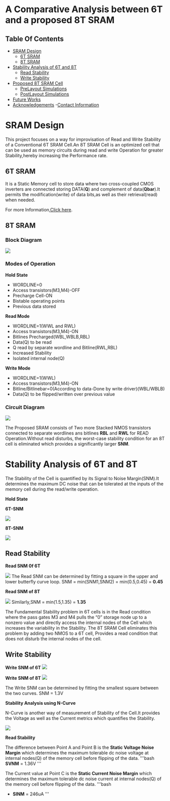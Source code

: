 # A Comparative Analysis between 6T and a proposed 8T SRAM

## Table Of Contents
- [SRAM Design](https://github.com/satabdi25-2000/vlsilab8TSRAM#sram-design)
  - [6T SRAM](https://github.com/satabdi25-2000/vlsilab8TSRAM#6T-SRAM)
  - [8T SRAM](https://github.com/satabdi25-2000/vlsilab8TSRAM#8T-SRAM)
- [Stability Analysis of 6T and 8T](https://github.com/satabdi25-2000/vlsilab8TSRAM#Stability-Analysis-of-6T-and-8T)
  - [Read Stability](https://github.com/satabdi25-2000/vlsilab8TSRAM#Read-Stability)
  - [Write Stability](https://github.com/satabdi25-2000/vlsilab8TSRAM#Write-Stability)
- [Proposed 8T SRAM Cell](https://github.com/satabdi25-2000/vlsilab8TSRAM#Proposed-8T-SRAM-Cell)
  - [PreLayout Simulations](https://github.com/satabdi25-2000/vlsilab8TSRAM#PreLayout-Simulations)
  - [PostLayout Simulations](https://github.com/satabdi25-2000/vlsilab8TSRAM#PostLayout-Simulations)
- [Future Works](https://github.com/satabdi25-2000/vlsilab8TSRAM#Future-Works)
- [Acknowledgements](https://github.com/satabdi25-2000/vlsilab8TSRAM#Acknowledgements)
-[Contact Information](https://github.com/satabdi25-2000/vlsilab8TSRAM#Contact-Information)




# SRAM Design

This project focuses on a way for improvisation of Read and Write Stability of a Conventional 6T SRAM Cell.An 8T SRAM Cell is an optimized cell that can be used as memory circuits during read and write Operation for greater Stability,hereby increasing the Performance rate.

## 6T SRAM

It is a Static Memory cell to store data where two cross-coupled CMOS inverters are connected storing DATA(**Q**) and complement of data(**Qbar**).It permits the modification(write) of data bits,as well as their retrieval(read) when needed.

For more Information,[Click here](https://github.com/satabdi25-2000/vlsilabSRAM).

## 8T SRAM

### Block Diagram

![](https://github.com/satabdi25-2000/vlsilab8TSRAM/blob/master/BlockDiagram/8TSRAMCELL.png)

### Modes of Operation

**Hold State**

- WORDLINE=0
- Access transistors(M3,M4)-OFF
- Precharge Cell-ON
- Bistable operating points
- Previous data stored

**Read Mode**

- WORDLINE=1(WWL and RWL)
- Access transistors(M3,M4)-ON
- Bitlines Precharged(WBL,WBLB,RBL)
- Data(Q) to be read
- Q read by separate wordline and Bitline(RWL,RBL)
- Increased Stability
- Isolated internal node(Q)

**Write Mode**

- WORDLINE=1(WWL)
- Access transistors(M3,M4)-ON
- Bitline/Bitlinebar=0(According to data-Done by write driver)(WBL/WBLB)
- Data(Q) to be flipped/written over previous value

### Circuit Diagram

![](https://github.com/satabdi25-2000/vlsilab8TSRAM/blob/master/CircuitDiagram/8TSRAM.png)



The Proposed SRAM consists of Two more Stacked NMOS transistors connected to separate wordlines ans bitlines **RBL** and **RWL** for READ Operation.Without read disturbs, the worst-case stability condition for an 8T cell is eliminated which provides a significantly larger **SNM**.


# Stability Analysis of 6T and 8T

The Stability of the Cell is quantified by its Signal to Noise Margin(SNM).It determines the maximum DC noise that can be tolerated at the inputs of the memory cell during the read/write operation.

**Hold State**

**6T-SNM**

![](https://github.com/satabdi25-2000/vlsilab8TSRAM/blob/master/8TSimulations/SNM6T.png)

**8T-SNM**

![](https://github.com/satabdi25-2000/vlsilab8TSRAM/blob/master/8TSimulations/SNM8T.png)


## Read Stability

**Read SNM 0f 6T**

![](https://github.com/satabdi25-2000/vlsilab8TSRAM/blob/master/8TSimulations/SNMREAD6T.png)
The Read SNM can be determined by fitting a square in the upper and lower butterfly curve loop.
SNM = min(SNM1,SNM2) = min(0.5,0.45) = **0.45**

**Read SNM of 8T**

![](https://github.com/satabdi25-2000/vlsilab8TSRAM/blob/master/8TSimulations/SNM8T.png)
Similarly,SNM = min(1.5,1.35) = **1.35**

The Fundamental Stability problem in 6T cells is in the Read condition where the pass gates M3 and M4 pulls the “0” storage node up to a nonzero value and directly access the internal nodes of the Cell which increases the variability in the Stability.
The 8T SRAM Cell eliminates this problem by adding two NMOS to a 6T cell, Provides a read condition that does not disturb the internal nodes of the cell.

## Write Stability

**Write SNM of 6T**
![](https://github.com/satabdi25-2000/vlsilab8TSRAM/blob/master/8TSimulations/SNMWRITE6T.png)

**Write SNM of 8T**
![](https://github.com/satabdi25-2000/vlsilab8TSRAM/blob/master/8TSimulations/SNMWRITE8T.png)

The Write SNM can be determined by fitting the smallest square between the two curves.
SNM = 1.3V

**Stability Analysis using N-Curve**

N-Curve is another way of measurement of Stability of the Cell.It provides the Voltage as well as the Current metrics which quantifies the Stability.

![](https://github.com/satabdi25-2000/vlsilab8TSRAM/blob/master/8TSimulations/NCURVE.png)

**Read Stability**

The difference between Point A and Point B is the **Static Voltage Noise Margin** which determines the maximum tolerable dc noise voltage at internal nodes(Q) of the memory cell before flipping of the data.
'''bash
**SVNM** = 1.36V
'''

The Current value at Point C is the **Static Current Noise Margin** which determines the maximum tolerable dc noise current at internal nodes(Q) of the memory cell before flipping of the data.
'''bash
- **SINM** = 246uA
'''






